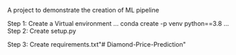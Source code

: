 A project to demonstrate the creation of ML pipeline

Step 1: Create a Virtual environment
...
conda create -p venv python==3.8
...
Step 2: Create setup.py

Step 3: Create requirements.txt"# Diamond-Price-Prediction" 
